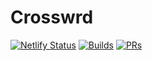 # Crosswrd

[![Netlify Status](https://api.netlify.com/api/v1/badges/e2ec4fcf-0295-4649-833d-a1816cc08cec/deploy-status)](https://app.netlify.com/sites/crosswrd/deploys)
[![Builds](https://github.com/dbaynard/crosswrd/actions/workflows/deploy.yml/badge.svg)](https://github.com/dbaynard/crosswrd/actions/)
[![PRs](https://github.com/dbaynard/crosswrd/actions/workflows/test.yml/badge.svg?event=pull_request)](https://github.com/dbaynard/crosswrd/actions)
